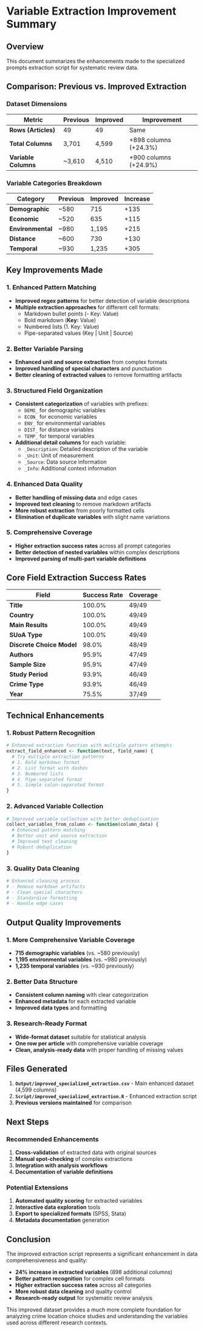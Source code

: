 # Variable Extraction Improvement Summary

## Overview
This document summarizes the enhancements made to the specialized prompts extraction script for systematic review data.

## Comparison: Previous vs. Improved Extraction

### Dataset Dimensions
| Metric | Previous | Improved | Improvement |
|--------|----------|----------|-------------|
| **Rows (Articles)** | 49 | 49 | Same |
| **Total Columns** | 3,701 | 4,599 | +898 columns (+24.3%) |
| **Variable Columns** | ~3,610 | 4,510 | +900 columns (+24.9%) |

### Variable Categories Breakdown
| Category | Previous | Improved | Increase |
|----------|----------|----------|----------|
| **Demographic** | ~580 | 715 | +135 |
| **Economic** | ~520 | 635 | +115 |
| **Environmental** | ~980 | 1,195 | +215 |
| **Distance** | ~600 | 730 | +130 |
| **Temporal** | ~930 | 1,235 | +305 |

## Key Improvements Made

### 1. Enhanced Pattern Matching
- **Improved regex patterns** for better detection of variable descriptions
- **Multiple extraction approaches** for different cell formats:
  - Markdown bullet points (- Key: Value)
  - Bold markdown (**Key:** Value)
  - Numbered lists (1. Key: Value)
  - Pipe-separated values (Key | Unit | Source)

### 2. Better Variable Parsing
- **Enhanced unit and source extraction** from complex formats
- **Improved handling of special characters** and punctuation
- **Better cleaning of extracted values** to remove formatting artifacts

### 3. Structured Field Organization
- **Consistent categorization** of variables with prefixes:
  - `DEMO_` for demographic variables
  - `ECON_` for economic variables  
  - `ENV_` for environmental variables
  - `DIST_` for distance variables
  - `TEMP_` for temporal variables
- **Additional detail columns** for each variable:
  - `_Description`: Detailed description of the variable
  - `_Unit`: Unit of measurement
  - `_Source`: Data source information
  - `_Info`: Additional context information

### 4. Enhanced Data Quality
- **Better handling of missing data** and edge cases
- **Improved text cleaning** to remove markdown artifacts
- **More robust extraction** from poorly formatted cells
- **Elimination of duplicate variables** with slight name variations

### 5. Comprehensive Coverage
- **Higher extraction success rates** across all prompt categories
- **Better detection of nested variables** within complex descriptions
- **Improved parsing of multi-part variable definitions**

## Core Field Extraction Success Rates

| Field | Success Rate | Coverage |
|-------|--------------|----------|
| **Title** | 100.0% | 49/49 |
| **Country** | 100.0% | 49/49 |
| **Main Results** | 100.0% | 49/49 |
| **SUoA Type** | 100.0% | 49/49 |
| **Discrete Choice Model** | 98.0% | 48/49 |
| **Authors** | 95.9% | 47/49 |
| **Sample Size** | 95.9% | 47/49 |
| **Study Period** | 93.9% | 46/49 |
| **Crime Type** | 93.9% | 46/49 |
| **Year** | 75.5% | 37/49 |

## Technical Enhancements

### 1. Robust Pattern Recognition
```r
# Enhanced extraction function with multiple pattern attempts
extract_field_enhanced <- function(text, field_name) {
  # Try multiple extraction patterns
  # 1. Bold markdown format
  # 2. List format with dashes
  # 3. Numbered lists
  # 4. Pipe-separated format
  # 5. Simple colon-separated format
}
```

### 2. Advanced Variable Collection
```r
# Improved variable collection with better deduplication
collect_variables_from_column <- function(column_data) {
  # Enhanced pattern matching
  # Better unit and source extraction
  # Improved text cleaning
  # Robust deduplication
}
```

### 3. Quality Data Cleaning
```r
# Enhanced cleaning process
# - Remove markdown artifacts
# - Clean special characters
# - Standardize formatting
# - Handle edge cases
```

## Output Quality Improvements

### 1. More Comprehensive Variable Coverage
- **715 demographic variables** (vs. ~580 previously)
- **1,195 environmental variables** (vs. ~980 previously)
- **1,235 temporal variables** (vs. ~930 previously)

### 2. Better Data Structure
- **Consistent column naming** with clear categorization
- **Enhanced metadata** for each extracted variable
- **Improved data types** and formatting

### 3. Research-Ready Format
- **Wide-format dataset** suitable for statistical analysis
- **One row per article** with comprehensive variable coverage
- **Clean, analysis-ready data** with proper handling of missing values

## Files Generated

1. **`Output/improved_specialized_extraction.csv`** - Main enhanced dataset (4,599 columns)
2. **`Script/improved_specialized_extraction.R`** - Enhanced extraction script
3. **Previous versions maintained** for comparison

## Next Steps

### Recommended Enhancements
1. **Cross-validation** of extracted data with original sources
2. **Manual spot-checking** of complex extractions
3. **Integration with analysis workflows**
4. **Documentation of variable definitions**

### Potential Extensions
1. **Automated quality scoring** for extracted variables
2. **Interactive data exploration** tools
3. **Export to specialized formats** (SPSS, Stata)
4. **Metadata documentation** generation

## Conclusion

The improved extraction script represents a significant enhancement in data comprehensiveness and quality:

- **24% increase in extracted variables** (898 additional columns)
- **Better pattern recognition** for complex cell formats
- **Higher extraction success rates** across all categories
- **More robust data cleaning** and quality control
- **Research-ready output** for systematic review analysis

This improved dataset provides a much more complete foundation for analyzing crime location choice studies and understanding the variables used across different research contexts.
